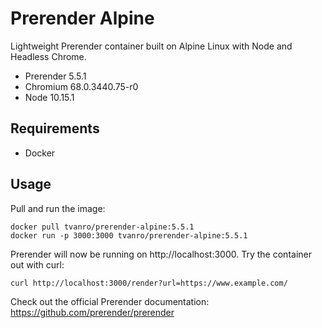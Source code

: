 # Prerender Alpine

Lightweight Prerender container built on Alpine Linux with Node and Headless Chrome.

- Prerender 5.5.1
- Chromium 68.0.3440.75-r0
- Node 10.15.1

## Requirements

- Docker

## Usage

Pull and run the image:

```
docker pull tvanro/prerender-alpine:5.5.1
docker run -p 3000:3000 tvanro/prerender-alpine:5.5.1
```
Prerender will now be running on http://localhost:3000. Try the container out with curl:

```
curl http://localhost:3000/render?url=https://www.example.com/
```

Check out the official Prerender documentation: https://github.com/prerender/prerender
